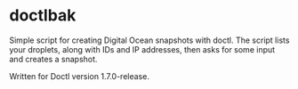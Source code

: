 # doctlbak

Simple script for creating Digital Ocean snapshots with doctl. The script lists your droplets, along with IDs and IP addresses, then asks for some input and creates a snapshot.

Written for Doctl version 1.7.0-release.

